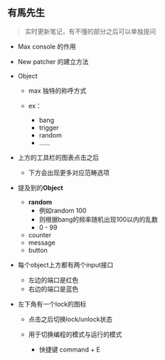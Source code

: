 ## 有馬先生

> 实时更新笔记，有不懂的部分之后可以单独提问 



- Max console  的作用

- New patcher 的建立方法

- Object 

  - max 独特的称呼方式

  - ex：
    - bang 
    - trigger 
    - random
    - ......

- 上方的工具栏的图表点击之后

  - 下方会出现更多对应范畴选项

  

- 提及到的**Object**
  - **random** 
    - 例如random 100
    - 则根据bang的频率随机出现100以内的乱数  
    - 0 - 99
  - counter 
  - message 
  - button

- 每个object上方都有两个input接口
  - 左边的端口是红色 
  - 右边的端口是蓝色

- 左下角有一个lock的图标

  - 点击之后切换lock/unlock状态

  - 用于切换编程的模式与运行的模式 

    - 快捷键  command + E

      



